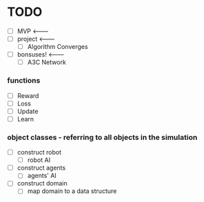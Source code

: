 # TODO 
  - [ ] MVP <--- 
  - [ ] project <--- 
    - [ ] Algorithm Converges
  - [ ] bonsuses! <--- 
    - [ ] A3C Network
  
### functions
  - [ ] Reward
  - [ ] Loss
  - [ ] Update
  - [ ] Learn

### object classes - referring to all objects in the simulation
  - [ ] construct robot
    - [ ] robot AI
  - [ ] construct agents
    - [ ] agents' AI
  - [ ] construct domain
    - [ ] map domain to a data structure
